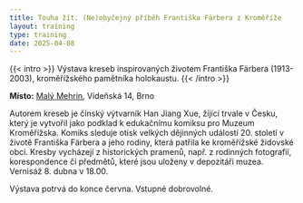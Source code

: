 ```yaml
---
title: Touha žít. (Ne)obyčejný příběh Františka Färbera z Kroměříže 
layout: training
type: training
date: 2025-04-08
---
```


{{< intro >}}
Výstava kreseb inspirovaných životem Františka Färbera (1913-2003), kroměřížského pamětníka holokaustu. 
{{< /intro >}}
</br>

**Místo:** [Malý Mehrin](https://malymehrin.cz/), Vídeňská 14, Brno

Autorem kreseb je čínský výtvarník Han Jiang Xue, žijící trvale v Česku, který je vytvořil jako podklad k edukačnímu komiksu pro Muzeum Kroměřížska. Komiks sleduje otisk velkých dějinných událostí 20. století v životě Františka Färbera a jeho rodiny, která patřila ke kroměřížské židovské obci. Kresby vycházejí z historických pramenů, např. z rodinných fotografií, korespondence či předmětů, které jsou uloženy v depozitáři muzea. Vernisáž 8. dubna v 18.00.

Výstava potrvá do konce června. Vstupné dobrovolné.

